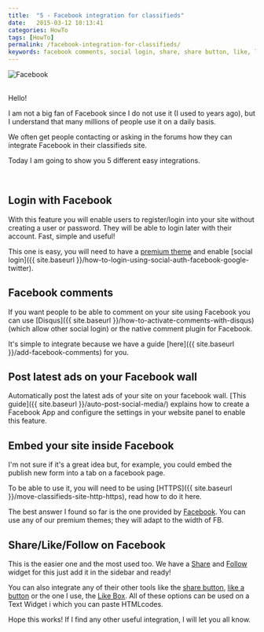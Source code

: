 ```yaml
---
title:  "5 - Facebook integration for classifieds"
date:   2015-03-12 10:13:41
categories: HowTo
tags: [HowTo]
permalink: /facebook-integration-for-classifieds/
keywords: facebook comments, social login, share, share button, like, like button
---
```

![Facebook](//open-classifieds.com/wp-content/uploads/2015/03/900x600xFacebook-likes.jpg.pagespeed.ic.lNCGQJxwu4.jpg) 

<br>
Hello! 

I am not a big fan of Facebook since I do not use it (I used to years ago), but I understand that many millions of people use it on a daily basis. 

We often get people contacting or asking in the forums how they can integrate Facebook in their classifieds site. 

Today I am going to show you 5 different easy integrations. 

<br>

## Login with Facebook

With this feature you will enable users to register/login into your site without creating a user or password. They will be able to login later with their account. Fast, simple and useful! 

This one is easy, you will need to have a [premium theme](http://selfhosted.yclas.com/) and enable [social login]({{ site.baseurl }}/how-to-login-using-social-auth-facebook-google-twitter). 



## Facebook comments

If you want people to be able to comment on your site using Facebook you can use [Disqus]({{ site.baseurl }}/how-to-activate-comments-with-disqus) (which allow other social login) or the native comment plugin for Facebook. 

It's simple to integrate because we have a guide [here]({{ site.baseurl }}/add-facebook-comments) 
for you.


## Post latest ads on your Facebook wall

Automatically post the latest ads of your site on your facebook wall. [This guide]({{ site.baseurl }}/auto-post-social-media/) explains how to create a Facebook App and configure the settings in your website panel to enable this feature.
  

## Embed your site inside Facebook

I'm not sure if it's a great idea but, for example, you could embed the publish new form into a tab on a facebook page. 

To be able to use it, you will need to be using [HTTPS]({{ site.baseurl }}/move-classifieds-site-http-https), read how to do it here. 

The best answer I found so far is the one provided by [Facebook](https://developers.facebook.com/docs/appsonfacebook/pagetabs). You can use any of our premium themes; they will adapt to the width of FB. 


## Share/Like/Follow on Facebook

This is the easier one and the most used too. We have a [Share](//docs.yclas.com/share-widget/) and [Follow](//docs.yclas.com/overview-of-widgets/) widget for this just add it in the sidebar and ready! 

You can also integrate any of their other tools like the [share button](https://developers.facebook.com/docs/plugins/share-button), [like a button](https://developers.facebook.com/docs/plugins/like-button/) or the one I use, the [Like Box](https://developers.facebook.com/docs/plugins/like-box-for-pages). All of these options can be used on a Text Widget i which you can paste HTMLcodes.   

Hope this works! If I find any other useful integration, I will let you all know.


